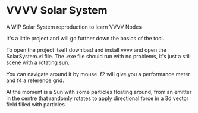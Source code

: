 # VVVV Solar System
 A WIP Solar System reproduction to learn VVVV Nodes

It's a little project and will go further down the basics of the tool.

To open the project itself download and install vvvv and open the SolarSystem.vl file.
The .exe file should run with no problems, it's just a still scene with a rotating sun.

You can navigate around it by mouse. f2 will give you a performance meter and f4 a reference grid.

At the moment is a Sun with some particles floating around, from an emitter in the centre that randomly rotates to apply directional force in a 3d vector field filled with particles.
